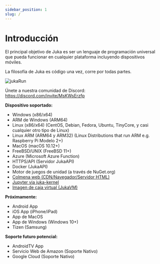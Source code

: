 ```yaml
---
sidebar_position: 1
slug: /
---
```


# Introducción

El principal objetivo de Juka es ser un lenguaje de programación universal que pueda funcionar en cualquier plataforma incluyendo dispositivos móviles.

La filosofía de Juka es código una vez, corre por todas partes.

![jukaRun](/img/latestjuka.gif)

Únete a nuestra comunidad de Discord: https://discord.com/invite/MsKWsErzfp

__Dispositivo soportado:__
- Windows (x86/x64)
- ARM de Windows (ARM64)
- Linux (x86/x64) (CentOS, Debian, Fedora, Ubuntu, TinyCore, y casi cualquier otro tipo de Linux)
- Linux ARM (ARM64 y ARM32) (Linux Distributions that run ARM e.g. Raspberry Pi Modelo 2+)
- MacOS (macOS 10.12+)
- FreeBSD/UNIX (FreeBSD 11+)
- Azure (Microsoft Azure Function)
- HTTPS/API (Servidor JukaAPI)
- Docker (JukaAPI)
- Motor de juegos de unidad (a través de NuGet.org)
- [Colmena web (CDN/Navegador/Servidor HTML)](https://github.com/jukaLang/juka-webassembly)
- [Jupyter via juka-kernel](https://github.com/jukaLang/juka_kernel)
- [Imagen de caja virtual (JukaVM)](https://github.com/jukaLang/jukaVM)

__Próximamente:__
- Android App
- iOS App (iPhone/iPad)
- App de MacOS
- App de Windows (Windows 10+)
- Tizen (Samsung)

__Soporte futuro potencial:__
- AndroidTV App
- Servicio Web de Amazon (Soporte Nativo)
- Google Cloud (Soporte Nativo)


